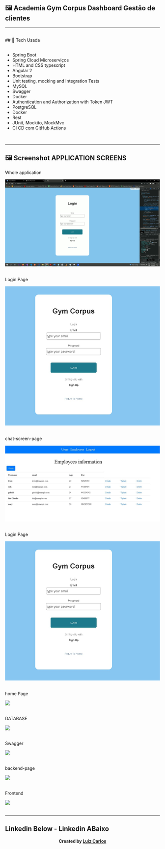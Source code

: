 ﻿## 🖼 Academia Gym Corpus Dashboard Gestão de clientes <br/>
<hr>
<br/>
## 🚀 Tech Usada<br/>
<br/>



- Spring Boot<br/>
- Spring Cloud Microserviços <br/>
- HTML and CSS typescript<br/>
- Angular 2<br/>
-   Bootstrap<br/>
-   Unit testing, mocking and Integration Tests
-   MySQL <br/>
-   Swagger <br/>
-   Docker <br/>
-  Authentication and  Authorization with Token JWT  <br/>
-   PostgreSQL <br/>
-   Docker <br/>
-   Rest  <br/>
-    JUnit, Mockito, MockMvc <br/>
-    CI CD com GitHub Actions<br/>


<br/>
<hr>


## 🖼 Screenshot APPLICATION SCREENS <br/>
<p>Whole application</p><img src="images/gym-corpus.gif">
<br/>
<br/>
<p>Login Page</p><img src="images/login-page.JPG">
<br/>
<br/>
<p>chat-screen-page</p><img src="images/employee-list.JPG">
<br/>
<br/>
<p>Login Page</p><img src="images/login-page.JPG">
<br/>
<br/>
<p>home Page</p><img src="images/home.JPG">
<br/>
<br/>
<p>DATABASE</p><img src="images/database.JPG">
<br/>
<br/>
<p>Swagger</p><img src="images/swagger.JPG">
<br/>
<br/>
<p>backend-page</p><img src="images/tests.JPG">
<br/>
<br/>
<p>Frontend</p><img src="images/front-end.JPG">
<br/>
<br/>

<hr>

## Linkedin Below - Linkedin ABaixo

<h4 align="center">
   Created by   <a href="https://www.linkedin.com/in/luiz-carlos-b50693173/" target="_blank"> Luiz Carlos </a>
</h4>

</html>
